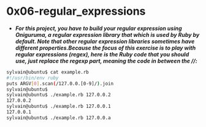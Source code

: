 # 0x06-regular_expressions

* ___For this project, you have to build your regular expression using Oniguruma, a regular expression library that which is used by Ruby by default. Note that other regular expression libraries sometimes have different properties.Because the focus of this exercise is to play with regular expressions (regex), here is the Ruby code that you should use, just replace the regexp part, meaning the code in between the //:___

```bash
sylvain@ubuntu$ cat example.rb
#!/usr/bin/env ruby
puts ARGV[0].scan(/127.0.0.[0-9]/).join
sylvain@ubuntu$
sylvain@ubuntu$ ./example.rb 127.0.0.2
127.0.0.2
sylvain@ubuntu$ ./example.rb 127.0.0.1
127.0.0.1
sylvain@ubuntu$ ./example.rb 127.0.0.a
```
